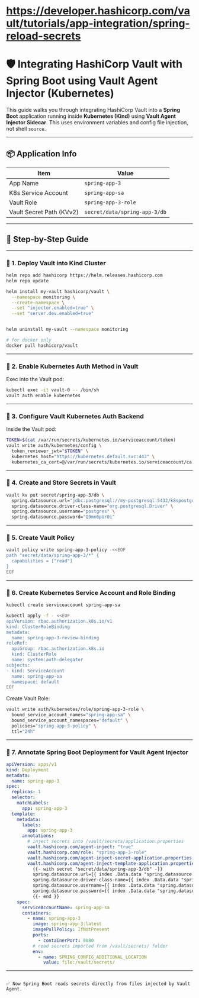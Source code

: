 # https://developer.hashicorp.com/vault/tutorials/app-integration/spring-reload-secrets

# 🛡️ Integrating HashiCorp Vault with Spring Boot using Vault Agent Injector (Kubernetes)

This guide walks you through integrating HashiCorp Vault into a **Spring Boot** application running inside **Kubernetes (Kind)** using **Vault Agent Injector Sidecar**. This uses environment variables and config file injection, not shell `source`.

---

## 📦 Application Info

| Item                     | Value                  |
|--------------------------|------------------------|
| App Name                 | `spring-app-3`         |
| K8s Service Account      | `spring-app-sa`        |
| Vault Role               | `spring-app-3-role`    |
| Vault Secret Path (KVv2)| `secret/data/spring-app-3/db` |

---

## 🔧 Step-by-Step Guide

---

### 🔹 1. Deploy Vault into Kind Cluster

```bash
helm repo add hashicorp https://helm.releases.hashicorp.com
helm repo update

helm install my-vault hashicorp/vault \
  --namespace monitoring \
  --create-namespace \
  --set "injector.enabled=true" \
  --set "server.dev.enabled=true"


helm uninstall my-vault --namespace monitoring

# for docker only
docker pull hashicorp/vault
```

---

### 🔹 2. Enable Kubernetes Auth Method in Vault

Exec into the Vault pod:

```bash
kubectl exec -it vault-0 -- /bin/sh
vault auth enable kubernetes
```

---

### 🔹 3. Configure Vault Kubernetes Auth Backend

Inside the Vault pod:

```bash
TOKEN=$(cat /var/run/secrets/kubernetes.io/serviceaccount/token)
vault write auth/kubernetes/config \
  token_reviewer_jwt="$TOKEN" \
  kubernetes_host="https://kubernetes.default.svc:443" \
  kubernetes_ca_cert=@/var/run/secrets/kubernetes.io/serviceaccount/ca.crt
```

---

### 🔹 4. Create and Store Secrets in Vault

```bash
vault kv put secret/spring-app-3/db \
  spring.datasource.url="jdbc:postgresql://my-postgresql:5432/k8spostgres" \
  spring.datasource.driver-class-name="org.postgresql.Driver" \
  spring.datasource.username="postgres" \
  spring.datasource.password="Q9mn6pUr0i"
```

---

### 🔹 5. Create Vault Policy

```bash
vault policy write spring-app-3-policy -<<EOF
path "secret/data/spring-app-3/*" {
  capabilities = ["read"]
}
EOF
```

---

### 🔹 6. Create Kubernetes Service Account and Role Binding

```bash
kubectl create serviceaccount spring-app-sa

kubectl apply -f - <<EOF
apiVersion: rbac.authorization.k8s.io/v1
kind: ClusterRoleBinding
metadata:
  name: spring-app-3-review-binding
roleRef:
  apiGroup: rbac.authorization.k8s.io
  kind: ClusterRole
  name: system:auth-delegator
subjects:
- kind: ServiceAccount
  name: spring-app-sa
  namespace: default
EOF
```

Create Vault Role:

```bash
vault write auth/kubernetes/role/spring-app-3-role \
  bound_service_account_names="spring-app-sa" \
  bound_service_account_namespaces="default" \
  policies="spring-app-3-policy" \
  ttl="24h"
```

---

### 🔹 7. Annotate Spring Boot Deployment for Vault Agent Injector

```yaml
apiVersion: apps/v1
kind: Deployment
metadata:
  name: spring-app-3
spec:
  replicas: 1
  selector:
    matchLabels:
      app: spring-app-3
  template:
    metadata:
      labels:
        app: spring-app-3
      annotations:
        # inject secrets into /vault/secrets/application.properties
        vault.hashicorp.com/agent-inject: "true"
        vault.hashicorp.com/role: "spring-app-3-role"
        vault.hashicorp.com/agent-inject-secret-application.properties: "secret/data/spring-app-3/db"
        vault.hashicorp.com/agent-inject-template-application.properties: |
          {{- with secret "secret/data/spring-app-3/db" -}}
          spring.datasource.url={{ index .Data.data "spring.datasource.url" }}
          spring.datasource.driver-class-name={{ index .Data.data "spring.datasource.driver-class-name" }}
          spring.datasource.username={{ index .Data.data "spring.datasource.username" }}
          spring.datasource.password={{ index .Data.data "spring.datasource.password" }}
          {{- end }}
    spec:
      serviceAccountName: spring-app-sa
      containers:
        - name: spring-app-3
          image: spring-app-3:latest
          imagePullPolicy: IfNotPresent
          ports:
            - containerPort: 8080
          # read secrets imported from /vault/secrets/ folder
          env:
            - name: SPRING_CONFIG_ADDITIONAL_LOCATION
              value: file:/vault/secrets/
```

---
```

✅ Now Spring Boot reads secrets directly from files injected by Vault Agent.
